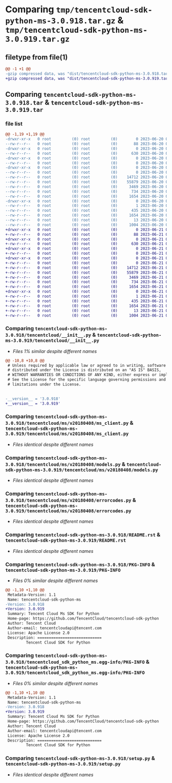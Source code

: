 # Comparing `tmp/tencentcloud-sdk-python-ms-3.0.918.tar.gz` & `tmp/tencentcloud-sdk-python-ms-3.0.919.tar.gz`

## filetype from file(1)

```diff
@@ -1 +1 @@
-gzip compressed data, was "dist/tencentcloud-sdk-python-ms-3.0.918.tar", last modified: Tue Jun 20 02:44:50 2023, max compression
+gzip compressed data, was "dist/tencentcloud-sdk-python-ms-3.0.919.tar", last modified: Wed Jun 21 00:32:39 2023, max compression
```

## Comparing `tencentcloud-sdk-python-ms-3.0.918.tar` & `tencentcloud-sdk-python-ms-3.0.919.tar`

### file list

```diff
@@ -1,19 +1,19 @@
-drwxr-xr-x   0 root         (0) root         (0)        0 2023-06-20 02:44:50.000000 tencentcloud-sdk-python-ms-3.0.918/
--rw-r--r--   0 root         (0) root         (0)       88 2023-06-20 02:44:50.000000 tencentcloud-sdk-python-ms-3.0.918/setup.cfg
-drwxr-xr-x   0 root         (0) root         (0)        0 2023-06-20 02:44:50.000000 tencentcloud-sdk-python-ms-3.0.918/tencentcloud/
--rw-r--r--   0 root         (0) root         (0)      630 2023-06-20 02:44:50.000000 tencentcloud-sdk-python-ms-3.0.918/tencentcloud/__init__.py
-drwxr-xr-x   0 root         (0) root         (0)        0 2023-06-20 02:44:50.000000 tencentcloud-sdk-python-ms-3.0.918/tencentcloud/ms/
--rw-r--r--   0 root         (0) root         (0)        0 2023-06-20 02:44:50.000000 tencentcloud-sdk-python-ms-3.0.918/tencentcloud/ms/__init__.py
-drwxr-xr-x   0 root         (0) root         (0)        0 2023-06-20 02:44:50.000000 tencentcloud-sdk-python-ms-3.0.918/tencentcloud/ms/v20180408/
--rw-r--r--   0 root         (0) root         (0)        0 2023-06-20 02:44:50.000000 tencentcloud-sdk-python-ms-3.0.918/tencentcloud/ms/v20180408/__init__.py
--rw-r--r--   0 root         (0) root         (0)    14712 2023-06-20 02:44:50.000000 tencentcloud-sdk-python-ms-3.0.918/tencentcloud/ms/v20180408/ms_client.py
--rw-r--r--   0 root         (0) root         (0)    55879 2023-06-20 02:44:50.000000 tencentcloud-sdk-python-ms-3.0.918/tencentcloud/ms/v20180408/models.py
--rw-r--r--   0 root         (0) root         (0)     3469 2023-06-20 02:44:50.000000 tencentcloud-sdk-python-ms-3.0.918/tencentcloud/ms/v20180408/errorcodes.py
--rw-r--r--   0 root         (0) root         (0)      734 2023-06-20 02:44:50.000000 tencentcloud-sdk-python-ms-3.0.918/README.rst
--rw-r--r--   0 root         (0) root         (0)     1654 2023-06-20 02:44:50.000000 tencentcloud-sdk-python-ms-3.0.918/PKG-INFO
-drwxr-xr-x   0 root         (0) root         (0)        0 2023-06-20 02:44:50.000000 tencentcloud-sdk-python-ms-3.0.918/tencentcloud_sdk_python_ms.egg-info/
--rw-r--r--   0 root         (0) root         (0)        1 2023-06-20 02:44:50.000000 tencentcloud-sdk-python-ms-3.0.918/tencentcloud_sdk_python_ms.egg-info/dependency_links.txt
--rw-r--r--   0 root         (0) root         (0)      435 2023-06-20 02:44:50.000000 tencentcloud-sdk-python-ms-3.0.918/tencentcloud_sdk_python_ms.egg-info/SOURCES.txt
--rw-r--r--   0 root         (0) root         (0)     1654 2023-06-20 02:44:50.000000 tencentcloud-sdk-python-ms-3.0.918/tencentcloud_sdk_python_ms.egg-info/PKG-INFO
--rw-r--r--   0 root         (0) root         (0)       13 2023-06-20 02:44:50.000000 tencentcloud-sdk-python-ms-3.0.918/tencentcloud_sdk_python_ms.egg-info/top_level.txt
--rw-r--r--   0 root         (0) root         (0)     1004 2023-06-20 02:44:50.000000 tencentcloud-sdk-python-ms-3.0.918/setup.py
+drwxr-xr-x   0 root         (0) root         (0)        0 2023-06-21 00:32:39.000000 tencentcloud-sdk-python-ms-3.0.919/
+-rw-r--r--   0 root         (0) root         (0)       88 2023-06-21 00:32:39.000000 tencentcloud-sdk-python-ms-3.0.919/setup.cfg
+drwxr-xr-x   0 root         (0) root         (0)        0 2023-06-21 00:32:39.000000 tencentcloud-sdk-python-ms-3.0.919/tencentcloud/
+-rw-r--r--   0 root         (0) root         (0)      630 2023-06-21 00:32:39.000000 tencentcloud-sdk-python-ms-3.0.919/tencentcloud/__init__.py
+drwxr-xr-x   0 root         (0) root         (0)        0 2023-06-21 00:32:39.000000 tencentcloud-sdk-python-ms-3.0.919/tencentcloud/ms/
+-rw-r--r--   0 root         (0) root         (0)        0 2023-06-21 00:32:39.000000 tencentcloud-sdk-python-ms-3.0.919/tencentcloud/ms/__init__.py
+drwxr-xr-x   0 root         (0) root         (0)        0 2023-06-21 00:32:39.000000 tencentcloud-sdk-python-ms-3.0.919/tencentcloud/ms/v20180408/
+-rw-r--r--   0 root         (0) root         (0)        0 2023-06-21 00:32:39.000000 tencentcloud-sdk-python-ms-3.0.919/tencentcloud/ms/v20180408/__init__.py
+-rw-r--r--   0 root         (0) root         (0)    14712 2023-06-21 00:32:39.000000 tencentcloud-sdk-python-ms-3.0.919/tencentcloud/ms/v20180408/ms_client.py
+-rw-r--r--   0 root         (0) root         (0)    55879 2023-06-21 00:32:39.000000 tencentcloud-sdk-python-ms-3.0.919/tencentcloud/ms/v20180408/models.py
+-rw-r--r--   0 root         (0) root         (0)     3469 2023-06-21 00:32:39.000000 tencentcloud-sdk-python-ms-3.0.919/tencentcloud/ms/v20180408/errorcodes.py
+-rw-r--r--   0 root         (0) root         (0)      734 2023-06-21 00:32:39.000000 tencentcloud-sdk-python-ms-3.0.919/README.rst
+-rw-r--r--   0 root         (0) root         (0)     1654 2023-06-21 00:32:39.000000 tencentcloud-sdk-python-ms-3.0.919/PKG-INFO
+drwxr-xr-x   0 root         (0) root         (0)        0 2023-06-21 00:32:39.000000 tencentcloud-sdk-python-ms-3.0.919/tencentcloud_sdk_python_ms.egg-info/
+-rw-r--r--   0 root         (0) root         (0)        1 2023-06-21 00:32:39.000000 tencentcloud-sdk-python-ms-3.0.919/tencentcloud_sdk_python_ms.egg-info/dependency_links.txt
+-rw-r--r--   0 root         (0) root         (0)      435 2023-06-21 00:32:39.000000 tencentcloud-sdk-python-ms-3.0.919/tencentcloud_sdk_python_ms.egg-info/SOURCES.txt
+-rw-r--r--   0 root         (0) root         (0)     1654 2023-06-21 00:32:39.000000 tencentcloud-sdk-python-ms-3.0.919/tencentcloud_sdk_python_ms.egg-info/PKG-INFO
+-rw-r--r--   0 root         (0) root         (0)       13 2023-06-21 00:32:39.000000 tencentcloud-sdk-python-ms-3.0.919/tencentcloud_sdk_python_ms.egg-info/top_level.txt
+-rw-r--r--   0 root         (0) root         (0)     1004 2023-06-21 00:32:39.000000 tencentcloud-sdk-python-ms-3.0.919/setup.py
```

### Comparing `tencentcloud-sdk-python-ms-3.0.918/tencentcloud/__init__.py` & `tencentcloud-sdk-python-ms-3.0.919/tencentcloud/__init__.py`

 * *Files 1% similar despite different names*

```diff
@@ -10,8 +10,8 @@
 # Unless required by applicable law or agreed to in writing, software
 # distributed under the License is distributed on an "AS IS" BASIS,
 # WITHOUT WARRANTIES OR CONDITIONS OF ANY KIND, either express or implied.
 # See the License for the specific language governing permissions and
 # limitations under the License.
 
 
-__version__ = '3.0.918'
+__version__ = '3.0.919'
```

### Comparing `tencentcloud-sdk-python-ms-3.0.918/tencentcloud/ms/v20180408/ms_client.py` & `tencentcloud-sdk-python-ms-3.0.919/tencentcloud/ms/v20180408/ms_client.py`

 * *Files identical despite different names*

### Comparing `tencentcloud-sdk-python-ms-3.0.918/tencentcloud/ms/v20180408/models.py` & `tencentcloud-sdk-python-ms-3.0.919/tencentcloud/ms/v20180408/models.py`

 * *Files identical despite different names*

### Comparing `tencentcloud-sdk-python-ms-3.0.918/tencentcloud/ms/v20180408/errorcodes.py` & `tencentcloud-sdk-python-ms-3.0.919/tencentcloud/ms/v20180408/errorcodes.py`

 * *Files identical despite different names*

### Comparing `tencentcloud-sdk-python-ms-3.0.918/README.rst` & `tencentcloud-sdk-python-ms-3.0.919/README.rst`

 * *Files identical despite different names*

### Comparing `tencentcloud-sdk-python-ms-3.0.918/PKG-INFO` & `tencentcloud-sdk-python-ms-3.0.919/PKG-INFO`

 * *Files 0% similar despite different names*

```diff
@@ -1,10 +1,10 @@
 Metadata-Version: 1.1
 Name: tencentcloud-sdk-python-ms
-Version: 3.0.918
+Version: 3.0.919
 Summary: Tencent Cloud Ms SDK for Python
 Home-page: https://github.com/TencentCloud/tencentcloud-sdk-python
 Author: Tencent Cloud
 Author-email: tencentcloudapi@tencent.com
 License: Apache License 2.0
 Description: ============================
         Tencent Cloud SDK for Python
```

### Comparing `tencentcloud-sdk-python-ms-3.0.918/tencentcloud_sdk_python_ms.egg-info/PKG-INFO` & `tencentcloud-sdk-python-ms-3.0.919/tencentcloud_sdk_python_ms.egg-info/PKG-INFO`

 * *Files 0% similar despite different names*

```diff
@@ -1,10 +1,10 @@
 Metadata-Version: 1.1
 Name: tencentcloud-sdk-python-ms
-Version: 3.0.918
+Version: 3.0.919
 Summary: Tencent Cloud Ms SDK for Python
 Home-page: https://github.com/TencentCloud/tencentcloud-sdk-python
 Author: Tencent Cloud
 Author-email: tencentcloudapi@tencent.com
 License: Apache License 2.0
 Description: ============================
         Tencent Cloud SDK for Python
```

### Comparing `tencentcloud-sdk-python-ms-3.0.918/setup.py` & `tencentcloud-sdk-python-ms-3.0.919/setup.py`

 * *Files identical despite different names*

